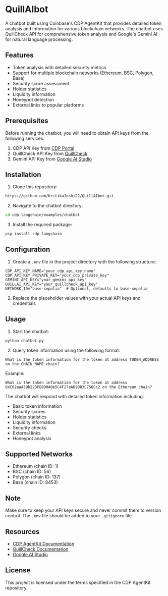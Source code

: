 # QuillAIbot

A chatbot built using Coinbase's CDP AgentKit that provides detailed token analysis and information for various blockchain networks. The chatbot uses QuillCheck API for comprehensive token analysis and Google's Gemini AI for natural language processing.

## Features

- Token analysis with detailed security metrics
- Support for multiple blockchain networks (Ethereum, BSC, Polygon, Base)
- Security score assessment
- Holder statistics
- Liquidity information
- Honeypot detection
- External links to popular platforms

## Prerequisites

Before running the chatbot, you will need to obtain API keys from the following services:

1. CDP API Key from [CDP Portal](https://portal.cdp.coinbase.com/)
2. QuillCheck API Key from [QuillCheck](https://check.quillai.network/apikey)
3. Gemini API Key from [Google AI Studio](https://aistudio.google.com/app/apikey)

## Installation

1. Clone this repository:

```bash
https://github.com/KritikaJoshi22/QuillAIbot.git
```

2. Navigate to the chatbot directory:

```bash
cd cdp-langchain/examples/chatbot
```

3. Install the required package:

```bash
pip install cdp-langchain
```

## Configuration

1. Create a `.env` file in the project directory with the following structure:

```env
CDP_API_KEY_NAME="your_cdp_api_key_name"
CDP_API_KEY_PRIVATE_KEY="your_cdp_private_key"
GEMINI_API_KEY="your_gemini_api_key"
QUILLAI_API_KEY="your_quillcheck_api_key"
NETWORK_ID="base-sepolia"  # Optional, defaults to base-sepolia
```

2. Replace the placeholder values with your actual API keys and credentials

## Usage

1. Start the chatbot:

```bash
python chatbot.py
```

2. Query token information using the following format:

```
What is the token information for the token at address TOKEN_ADDRESS on the CHAIN_NAME chain?
```

Example:

```
What is the token information for the token at address 0xC02aaA39b223FE8D0A0e5C4F27eAD9083C756Cc2 on the Ethereum chain?
```

The chatbot will respond with detailed token information including:

- Basic token information
- Security scores
- Holder statistics
- Liquidity information
- Security checks
- External links
- Honeypot analysis

## Supported Networks

- Ethereum (chain ID: 1)
- BSC (chain ID: 56)
- Polygon (chain ID: 137)
- Base (chain ID: 8453)

## Note

Make sure to keep your API keys secure and never commit them to version control. The `.env` file should be added to your `.gitignore` file.

## Resources

- [CDP AgentKit Documentation](https://github.com/coinbase/cdp-agentkit)
- [QuillCheck Documentation](https://check.quillai.network)
- [Google AI Studio](https://aistudio.google.com)

## License

This project is licensed under the terms specified in the CDP AgentKit repository.
